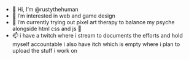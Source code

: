 - 👋 Hi, I’m @rustythehuman
- 👀 I’m interested in web and game design
- 🌱 I’m currently trying out pixel art therapy to balance my psyche alongside html css and js 💞️
- 📫 i have a twitch where i stream to documents the efforts and hold myself accountable
     i also have itch which is empty where i plan to upload the stuff i work on
     

<!---
rustythehuman/rustythehuman is a ✨ special ✨ repository because its `README.md` (this file) appears on your GitHub profile.
You can click the Preview link to take a look at your changes.
--->
